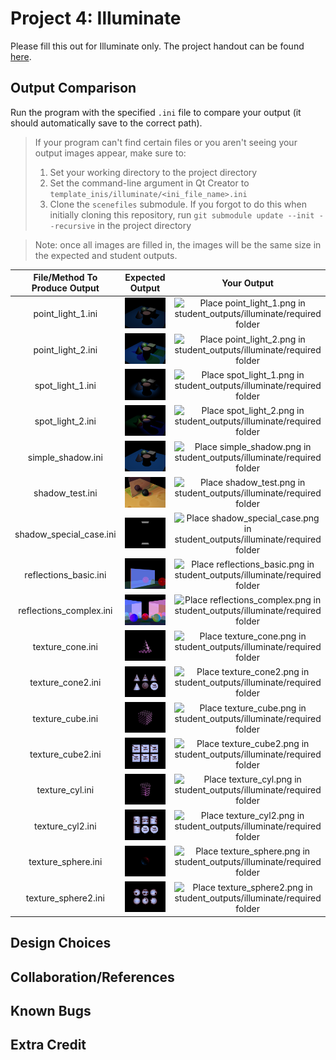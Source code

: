 # Project 4: Illuminate

Please fill this out for Illuminate only. The project handout can be found [here](https://cs1230.graphics/projects/ray/2).

## Output Comparison
Run the program with the specified `.ini` file to compare your output (it should automatically save to the correct path).
> If your program can't find certain files or you aren't seeing your output images appear, make sure to:<br/>
> 1. Set your working directory to the project directory
> 2. Set the command-line argument in Qt Creator to `template_inis/illuminate/<ini_file_name>.ini`
> 2. Clone the `scenefiles` submodule. If you forgot to do this when initially cloning this repository, run `git submodule update --init --recursive` in the project directory

> Note: once all images are filled in, the images will be the same size in the expected and student outputs.

| File/Method To Produce Output | Expected Output | Your Output |
| :---------------------------------------: | :--------------------------------------------------: | :-------------------------------------------------: | 
| point_light_1.ini |  ![](https://raw.githubusercontent.com/BrownCSCI1230/scenefiles/main/illuminate/required_outputs/point_light/point_light_1.png) | ![Place point_light_1.png in student_outputs/illuminate/required folder](student_outputs/illuminate/required/point_light_1.png) |
| point_light_2.ini |  ![](https://raw.githubusercontent.com/BrownCSCI1230/scenefiles/main/illuminate/required_outputs/point_light/point_light_2.png) | ![Place point_light_2.png in student_outputs/illuminate/required folder](student_outputs/illuminate/required/point_light_2.png) |
| spot_light_1.ini |  ![](https://raw.githubusercontent.com/BrownCSCI1230/scenefiles/main/illuminate/required_outputs/spot_light/spot_light_1.png) | ![Place spot_light_1.png in student_outputs/illuminate/required folder](student_outputs/illuminate/required/spot_light_1.png) |
| spot_light_2.ini |  ![](https://raw.githubusercontent.com/BrownCSCI1230/scenefiles/main/illuminate/required_outputs/spot_light/spot_light_2.png) | ![Place spot_light_2.png in student_outputs/illuminate/required folder](student_outputs/illuminate/required/spot_light_2.png) |
| simple_shadow.ini |  ![](https://raw.githubusercontent.com/BrownCSCI1230/scenefiles/main/illuminate/required_outputs/shadow/simple_shadow.png) | ![Place simple_shadow.png in student_outputs/illuminate/required folder](student_outputs/illuminate/required/simple_shadow.png) |
| shadow_test.ini |  ![](https://raw.githubusercontent.com/BrownCSCI1230/scenefiles/main/illuminate/required_outputs/shadow/shadow_test.png) | ![Place shadow_test.png in student_outputs/illuminate/required folder](student_outputs/illuminate/required/shadow_test.png) |
| shadow_special_case.ini |  ![](https://raw.githubusercontent.com/BrownCSCI1230/scenefiles/main/illuminate/required_outputs/shadow/shadow_special_case.png) | ![Place shadow_special_case.png in student_outputs/illuminate/required folder](student_outputs/illuminate/required/shadow_special_case.png) |
| reflections_basic.ini |  ![](https://raw.githubusercontent.com/BrownCSCI1230/scenefiles/main/illuminate/required_outputs/reflection/reflections_basic.png) | ![Place reflections_basic.png in student_outputs/illuminate/required folder](student_outputs/illuminate/required/reflections_basic.png) |
| reflections_complex.ini |  ![](https://raw.githubusercontent.com/BrownCSCI1230/scenefiles/main/illuminate/required_outputs/reflection/reflections_complex.png) | ![Place reflections_complex.png in student_outputs/illuminate/required folder](student_outputs/illuminate/required/reflections_complex.png) |
| texture_cone.ini |  ![](https://raw.githubusercontent.com/BrownCSCI1230/scenefiles/main/illuminate/required_outputs/texture_tests/texture_cone.png) | ![Place texture_cone.png in student_outputs/illuminate/required folder](student_outputs/illuminate/required/texture_cone.png) |
| texture_cone2.ini |  ![](https://raw.githubusercontent.com/BrownCSCI1230/scenefiles/main/illuminate/required_outputs/texture_tests/texture_cone2.png) | ![Place texture_cone2.png in student_outputs/illuminate/required folder](student_outputs/illuminate/required/texture_cone2.png) |
| texture_cube.ini |  ![](https://raw.githubusercontent.com/BrownCSCI1230/scenefiles/main/illuminate/required_outputs/texture_tests/texture_cube.png) | ![Place texture_cube.png in student_outputs/illuminate/required folder](student_outputs/illuminate/required/texture_cube.png) |
| texture_cube2.ini |  ![](https://raw.githubusercontent.com/BrownCSCI1230/scenefiles/main/illuminate/required_outputs/texture_tests/texture_cube2.png) | ![Place texture_cube2.png in student_outputs/illuminate/required folder](student_outputs/illuminate/required/texture_cube2.png) |
| texture_cyl.ini |  ![](https://raw.githubusercontent.com/BrownCSCI1230/scenefiles/main/illuminate/required_outputs/texture_tests/texture_cyl.png) | ![Place texture_cyl.png in student_outputs/illuminate/required folder](student_outputs/illuminate/required/texture_cyl.png) |
| texture_cyl2.ini |  ![](https://raw.githubusercontent.com/BrownCSCI1230/scenefiles/main/illuminate/required_outputs/texture_tests/texture_cyl2.png) | ![Place texture_cyl2.png in student_outputs/illuminate/required folder](student_outputs/illuminate/required/texture_cyl2.png) |
| texture_sphere.ini |  ![](https://raw.githubusercontent.com/BrownCSCI1230/scenefiles/main/illuminate/required_outputs/texture_tests/texture_sphere.png) | ![Place texture_sphere.png in student_outputs/illuminate/required folder](student_outputs/illuminate/required/texture_sphere.png) |
| texture_sphere2.ini |  ![](https://raw.githubusercontent.com/BrownCSCI1230/scenefiles/main/illuminate/required_outputs/texture_tests/texture_sphere2.png) | ![Place texture_sphere2.png in student_outputs/illuminate/required folder](student_outputs/illuminate/required/texture_sphere2.png) |


## Design Choices

## Collaboration/References

## Known Bugs

## Extra Credit